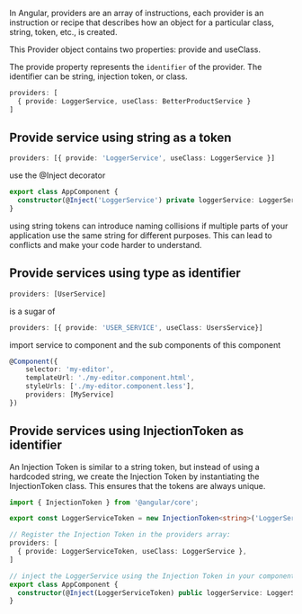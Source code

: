 

In Angular, providers are an array of instructions, each provider is an instruction or recipe that describes how an object for a particular class, string, token, etc., is created.

This Provider object contains two properties: provide and useClass.

The provide property represents the `identifier` of the provider. The identifier can be string, injection token, or class.

```ts
providers: [
  { provide: LoggerService, useClass: BetterProductService }
]
```

## Provide service using string as a token

```ts
providers: [{ provide: 'LoggerService', useClass: LoggerService }]
```

use the @Inject decorator

```ts
export class AppComponent {
  constructor(@Inject('LoggerService') private loggerService: LoggerService) {}
}
```

using string tokens can introduce naming collisions if multiple parts of your application use the same string for different purposes. This can lead to conflicts and make your code harder to understand.

## Provide services using type as identifier

```ts
providers: [UserService]
```

is a sugar of

```ts
providers: [{ provide: 'USER_SERVICE', useClass: UsersService}]
``` 

import service to component and the sub components of this component

```ts
@Component({
    selector: 'my-editor',
    templateUrl: './my-editor.component.html',
    styleUrls: ['./my-editor.component.less'],
    providers: [MyService]
})
```

## Provide services using InjectionToken as identifier

An Injection Token is similar to a string token, but instead of using a hardcoded string, we create the Injection Token by instantiating the InjectionToken class. This ensures that the tokens are always unique.

```ts
import { InjectionToken } from '@angular/core';

export const LoggerServiceToken = new InjectionToken<string>('LoggerService');

// Register the Injection Token in the providers array:
providers: [
  { provide: LoggerServiceToken, useClass: LoggerService },
]

// inject the LoggerService using the Injection Token in your component:
export class AppComponent {
  constructor(@Inject(LoggerServiceToken) public loggerService: LoggerService) {}
}
```
